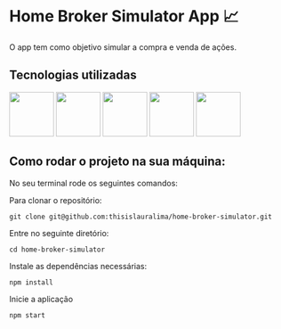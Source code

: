 # Home Broker Simulator App 📈

O app tem como objetivo simular a compra e venda de ações.

## Tecnologias utilizadas
<div>
  <img width="80px" src="https://img.shields.io/badge/Tailwind_CSS-38B2AC?style=for-the-badge&logo=tailwind-css&logoColor=white" />
  <img width="80px" src="https://img.shields.io/badge/React_Router-CA4245?style=for-the-badge&logo=react-router&logoColor=white" />
  <img width="80px" src="https://img.shields.io/badge/React-20232A?style=for-the-badge&logo=react&logoColor=61DAFB" />
  <img width="80px" src="https://img.shields.io/badge/Node.js-43853D?style=for-the-badge&logo=node.js&logoColor=white" />
  <img width="80px" src="https://img.shields.io/badge/JavaScript-323330?style=for-the-badge&logo=javascript&logoColor=F7DF1E" />
<div>

## Como rodar o projeto na sua máquina:


No seu terminal rode os seguintes comandos:

Para clonar o repositório:

```
git clone git@github.com:thisislauralima/home-broker-simulator.git
```
Entre no seguinte diretório:
```
cd home-broker-simulator
```
Instale as dependências necessárias:
```
npm install
```
Inicie a aplicação
```
npm start
```
